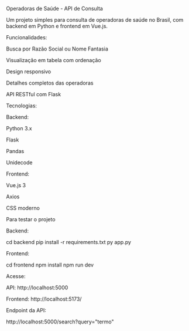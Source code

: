 Operadoras de Saúde - API de Consulta

Um projeto simples para consulta de operadoras de saúde no Brasil, com backend em Python e frontend em Vue.js.

Funcionalidades:

Busca por Razão Social ou Nome Fantasia

Visualização em tabela com ordenação

Design responsivo

Detalhes completos das operadoras

API RESTful com Flask

Tecnologias:

Backend:

Python 3.x

Flask

Pandas

Unidecode


Frontend:

Vue.js 3

Axios

CSS moderno

Para testar o projeto

Backend:

cd backend
pip install -r requirements.txt
py app.py

Frontend:

cd frontend
npm install
npm run dev

Acesse:

API: http://localhost:5000

Frontend: http://localhost:5173/

Endpoint da API:

http://localhost:5000/search?query="termo"
